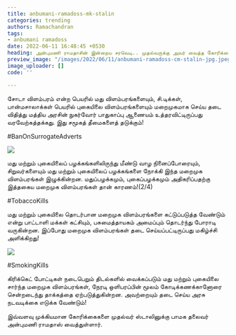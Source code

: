 ```yaml
---
title: anbumani-ramadoss-mk-stalin
categories: trending
authors: Ramachandran
tags:
- anbumani ramadoss
date: 2022-06-11 16:48:45 +0530
heading: அன்புமணி ராமதாசின் இன்றைய சரவெடி.. முதல்வருக்கு அவர் வைத்த கோரிக்கைகள் ட்ரெண்டிங்.!
preview_image: "/images/2022/06/11/anbumani-ramadoss-cm-stalin-jpg.jpeg"
image_uploader: []
code: ''

---
```

சோடா விளம்பரம் என்ற பெயரில் மது விளம்பரங்களையும்,  சி.டிக்கள், பான்மசாலாக்கள் பெயரில் புகையிலை விளம்பரங்களையும் மறைமுகமாக செய்ய தடை விதித்து மத்திய அரசின் நுகர்வோர் பாதுகாப்பு ஆணையம் உத்தரவிட்டிருப்பது வரவேற்கத்தக்கது. இது சமூகத் தீமைகளைத் தடுக்கும்!

\#BanOnSurrogateAdverts

![](/images/2022/06/11/anbumani-tobacco-1-jpg.jpeg)

மது மற்றும் புகையிலைப் பழக்கங்களிலிருந்து மீண்டு வாழ நினைப்போரையும், சிறுவர்களையும் மது மற்றும் புகையிலைப் பழக்கங்களை நோக்கி இந்த மறைமுக விளம்பரங்கள் இழுக்கின்றன. மதுப்பழக்கமும், புகைப்பழக்கமும் அதிகரிப்பதற்கு இத்தகைய மறைமுக விளம்பரங்கள் தான் காரணம்!(2/4)

\#TobaccoKills

மது மற்றும் புகையிலை தொடர்பான மறைமுக விளம்பரங்களை கட்டுப்படுத்த வேண்டும் என்று பாட்டாளி மக்கள் கட்சியும், பசுமைத்தாயகம் அமைப்பும் தொடர்ந்து போராடி வருகின்றன. இப்போது மறைமுக விளம்பரங்கள் தடை செய்யப்பட்டிருப்பது மகிழ்ச்சி அளிக்கிறது!

![](/images/2022/06/11/anbumani-tobacco-2-jpg.jpeg)

\#SmokingKills

கிரிக்கெட் போட்டிகள் நடைபெறும் திடல்களில் வைக்கப்படும் மது மற்றும் புகையிலை சார்ந்த மறைமுக விளம்பரங்கள், நேரடி ஒளிபரப்பின் மூலம் கோடிக்கணக்கானோரை  சென்றடைந்து தாக்கத்தை ஏற்படுத்துகின்றன. அவற்றையும் தடை செய்ய அரசு நடவடிக்கை எடுக்க வேண்டும்!

இவ்வளவு முக்கியமான கோரிக்கைகளை முதல்வர் ஸ்டாலினுக்கு பாமக தலைவர் அன்புமணி ராமதாஸ் வைத்துள்ளார்.
